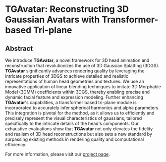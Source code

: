 # TGAvatar: Reconstructing 3D Gaussian Avatars with Transformer-based Tri-plane

## Abstract

We introduce **TGAvatar**, a novel framework for 3D head animation and reconstruction that revolutionizes the use of 3D Gaussian Splatting (3DGS). **TGAvatar** significantly advances rendering quality by leveraging the intricate properties of 3DGS to achieve detailed and realistic representations of human head geometries and textures. We use an innovative application of linear blending techniques to imitate 3D Morphable Model (3DMM) coefficients within 3DGS, thereby enabling precise and dynamic facial feature and expression modeling. Further enhancing **TGAvatar**'s capabilities, a transformer based tri-plane module is incorporated to accurately infer spherical harmonics and alpha parameters. This integration is pivotal for the method, as it allows us to efficiently and precisely represent the visual characteristics of gaussians, tailored specifically to the intricate details of the head's components. Our exhaustive evaluations show that **TGAvatar** not only elevates the fidelity and realism of 3D head reconstructions but also sets a new standard by surpassing existing methods in rendering quality and computational efficiency.

For more information, please visit our [project page](https://hrg0417.github.io/TGAvatar/).

